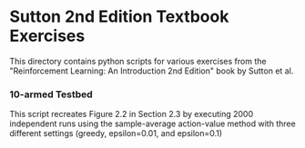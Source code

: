 # Sutton 2nd Edition Textbook Exercises

This directory contains python scripts for various exercises from the "Reinforcement Learning: An Introduction 2nd Edition" book by Sutton et al. 

### 10-armed Testbed

This script recreates Figure 2.2 in Section 2.3 by executing 2000 independent runs 
using the sample-average action-value method with three different settings (greedy, epsilon=0.01, and epsilon=0.1)

